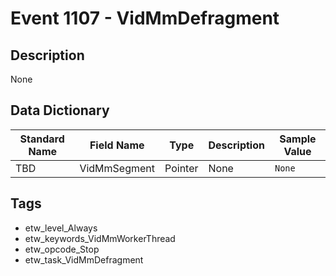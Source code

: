 # Event 1107 - VidMmDefragment

## Description
None

## Data Dictionary
|Standard Name|Field Name|Type|Description|Sample Value|
|---|---|---|---|---|
|TBD|VidMmSegment|Pointer|None|`None`|

## Tags
* etw_level_Always
* etw_keywords_VidMmWorkerThread
* etw_opcode_Stop
* etw_task_VidMmDefragment